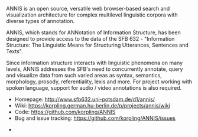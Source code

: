 ANNIS is an open source, versatile web browser-based search and visualization architecture for complex multilevel linguistic corpora with diverse types of annotation.

ANNIS, which stands for ANNotation of Information Structure, has been designed to provide access to the data of the SFB 632 - "Information Structure: The Linguistic Means for Structuring Utterances, Sentences and Texts".

Since information structure interacts with linguistic phenomena on many levels, ANNIS addresses the SFB's need to concurrently annotate, query and visualize data from such varied areas as syntax, semantics, morphology, prosody, referentiality, lexis and more. For project working with spoken language, support for audio / video annotations is also required.

* Homepage: http://www.sfb632.uni-potsdam.de/d1/annis/
* Wiki: https://korpling.german.hu-berlin.de/p/projects/annis/wiki
* Code: https://github.com/korpling/ANNIS
* Bug and issue tracking: https://github.com/korpling/ANNIS/issues
-
